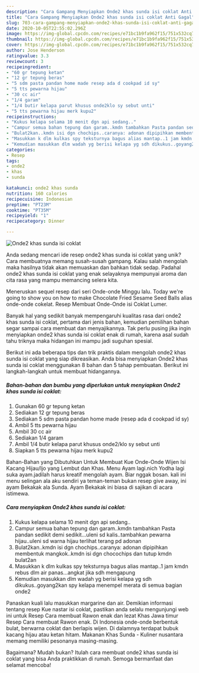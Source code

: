 ```yaml
---
description: "Cara Gampang Menyiapkan Onde2 khas sunda isi coklat Anti Gagal"
title: "Cara Gampang Menyiapkan Onde2 khas sunda isi coklat Anti Gagal"
slug: 703-cara-gampang-menyiapkan-onde2-khas-sunda-isi-coklat-anti-gagal
date: 2020-10-05T22:55:02.296Z
image: https://img-global.cpcdn.com/recipes/e71bc1b9fa962f15/751x532cq70/onde2-khas-sunda-isi-coklat-foto-resep-utama.jpg
thumbnail: https://img-global.cpcdn.com/recipes/e71bc1b9fa962f15/751x532cq70/onde2-khas-sunda-isi-coklat-foto-resep-utama.jpg
cover: https://img-global.cpcdn.com/recipes/e71bc1b9fa962f15/751x532cq70/onde2-khas-sunda-isi-coklat-foto-resep-utama.jpg
author: Jose Henderson
ratingvalue: 3.3
reviewcount: 3
recipeingredient:
- "60 gr tepung ketan"
- "12 gr tepung beras"
- "5 sdm pasta pandan home made resep ada d cookpad id sy"
- "5 tts pewarna hijau"
- "30 cc air"
- "1/4 garam"
- "1/4 butir kelapa parut khusus onde2klo sy sebut unti"
- "5 tts pewarna hijau merk kupu2"
recipeinstructions:
- "Kukus kelapa selama 10 menit dgn api sedang.."
- "Campur semua bahan tepung dan garam..kmdn tambahkan Pasta pandan sedikit demi sedikit...uleni sd kalis..tambahkan pewarna hijau..uleni sd warna hijau terlihat terang pd adonan"
- "Bulat2kan..kmdn isi dgn chochips..caranya: adonan dipipihkan membentuk mangkok..kmdn isi dgn chocochips dan tutup kmdn bulat2an"
- "Masukkan k dlm kulkas spy teksturnya bagus alias mantap..1 jam kmdn rebus dlm air panas...angkat jika sdh mengapung"
- "Kemudian masukkan dlm wadah yg berisi kelapa yg sdh dikukus..goyang2kan spy kelapa menempel merata di semua bagian onde2"
categories:
- Resep
tags:
- onde2
- khas
- sunda

katakunci: onde2 khas sunda 
nutrition: 160 calories
recipecuisine: Indonesian
preptime: "PT23M"
cooktime: "PT35M"
recipeyield: "1"
recipecategory: Dinner

---
```



![Onde2 khas sunda isi coklat](https://img-global.cpcdn.com/recipes/e71bc1b9fa962f15/751x532cq70/onde2-khas-sunda-isi-coklat-foto-resep-utama.jpg)

Anda sedang mencari ide resep onde2 khas sunda isi coklat yang unik? Cara membuatnya memang susah-susah gampang. Kalau salah mengolah maka hasilnya tidak akan memuaskan dan bahkan tidak sedap. Padahal onde2 khas sunda isi coklat yang enak selayaknya mempunyai aroma dan cita rasa yang mampu memancing selera kita.

Meneruskan sequel resep dari seri Onde-onde Minggu lalu. Today we&#39;re going to show you on how to make Chocolate Fried Sesame Seed Balls alias onde-onde cokelat. Resep Membuat Onde-Onde isi Coklat Lumer.

Banyak hal yang sedikit banyak mempengaruhi kualitas rasa dari onde2 khas sunda isi coklat, pertama dari jenis bahan, kemudian pemilihan bahan segar sampai cara membuat dan menyajikannya. Tak perlu pusing jika ingin menyiapkan onde2 khas sunda isi coklat enak di rumah, karena asal sudah tahu triknya maka hidangan ini mampu jadi suguhan spesial.


Berikut ini ada beberapa tips dan trik praktis dalam mengolah onde2 khas sunda isi coklat yang siap dikreasikan. Anda bisa menyiapkan Onde2 khas sunda isi coklat menggunakan 8 bahan dan 5 tahap pembuatan. Berikut ini langkah-langkah untuk membuat hidangannya.

<!--inarticleads1-->

##### Bahan-bahan dan bumbu yang diperlukan untuk menyiapkan Onde2 khas sunda isi coklat:

1. Gunakan 60 gr tepung ketan
1. Sediakan 12 gr tepung beras
1. Sediakan 5 sdm pasta pandan home made (resep ada d cookpad id sy)
1. Ambil 5 tts pewarna hijau
1. Ambil 30 cc air
1. Sediakan 1/4 garam
1. Ambil 1/4 butir kelapa parut khusus onde2/klo sy sebut unti
1. Siapkan 5 tts pewarna hijau merk kupu2


Bahan-Bahan yang Dibutuhkan Untuk Membuat Kue Onde-Onde Wijen Isi Kacang Hijau/Ijo yang Lembut dan Khas. Menu Ayam lagi.nich Yodha lagi suka ayam.jadilah harus kreatif mengolah ayam. Biar nggak bosan. kali ini menu selingan ala aku sendiri ya teman-teman bukan resep give away, ini ayam Bekakak ala Sunda. Ayam Bekakak ini biasa di sajikan di acara istimewa. 

<!--inarticleads2-->

##### Cara menyiapkan Onde2 khas sunda isi coklat:

1. Kukus kelapa selama 10 menit dgn api sedang..
1. Campur semua bahan tepung dan garam..kmdn tambahkan Pasta pandan sedikit demi sedikit...uleni sd kalis..tambahkan pewarna hijau..uleni sd warna hijau terlihat terang pd adonan
1. Bulat2kan..kmdn isi dgn chochips..caranya: adonan dipipihkan membentuk mangkok..kmdn isi dgn chocochips dan tutup kmdn bulat2an
1. Masukkan k dlm kulkas spy teksturnya bagus alias mantap..1 jam kmdn rebus dlm air panas...angkat jika sdh mengapung
1. Kemudian masukkan dlm wadah yg berisi kelapa yg sdh dikukus..goyang2kan spy kelapa menempel merata di semua bagian onde2


Panaskan kuali lalu masukkan margarine dan air. Demikian informasi tentang resep Kue nastar isi coklat, pastikan anda selalu mengunjungi web ini untuk Resep Cara membuat Rawon enak dan lezat Khas Jawa timur Resep Cara membuat Rawon enak. Di Indonesia onde-onde berbentuk bulat, berwarna coklat dan berlapis wijen. Di dalamnya terdapat bubuk kacang hijau atau ketan hitam. Makanan Khas Sunda - Kuliner nusantara memang memiliki pesonanya masing-masing. 

Bagaimana? Mudah bukan? Itulah cara membuat onde2 khas sunda isi coklat yang bisa Anda praktikkan di rumah. Semoga bermanfaat dan selamat mencoba!
